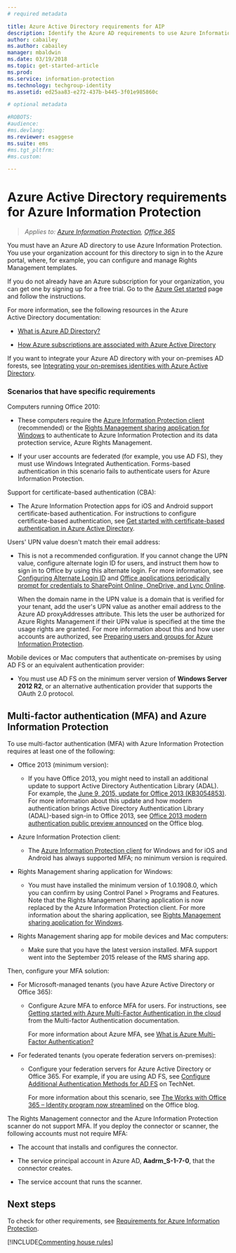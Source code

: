 ```yaml
---
# required metadata

title: Azure Active Directory requirements for AIP
description: Identify the Azure AD requirements to use Azure Information Protection, so that users can be successfully authenticated.
author: cabailey
ms.author: cabailey
manager: mbaldwin
ms.date: 03/19/2018
ms.topic: get-started-article
ms.prod:
ms.service: information-protection
ms.technology: techgroup-identity
ms.assetid: ed25aa83-e272-437b-b445-3f01e985860c

# optional metadata

#ROBOTS:
#audience:
#ms.devlang:
ms.reviewer: esaggese
ms.suite: ems
#ms.tgt_pltfrm:
#ms.custom:

---
```


# Azure Active Directory requirements for Azure Information Protection

>*Applies to: [Azure Information Protection](https://azure.microsoft.com/pricing/details/information-protection), [Office 365](http://download.microsoft.com/download/E/C/F/ECF42E71-4EC0-48FF-AA00-577AC14D5B5C/Azure_Information_Protection_licensing_datasheet_EN-US.pdf)*

You must have an Azure AD directory to use Azure Information Protection. You use your organization account for this directory to sign in to the Azure portal, where, for example, you can configure and manage Rights Management templates.

If you do not already have an Azure subscription for your organization, you can get one by signing up for a free trial. Go to the [Azure Get started](https://account.windowsazure.com/organization) page and follow the instructions.

For more information, see the following resources in the Azure Active Directory documentation:

-   [What is Azure AD Directory?](/active-directory/active-directory-whatis)

-   [How Azure subscriptions are associated with Azure Active Directory](/active-directory/active-directory-how-subscriptions-associated-directory)

If you want to integrate your Azure AD directory with your on-premises AD forests, see [Integrating your on-premises identities with Azure Active Directory](/active-directory/active-directory-aadconnect).

### Scenarios that have specific requirements 

Computers running Office 2010: 

- These computers require the [Azure Information Protection client](../rms-client/aip-client.md) (recommended) or the [Rights Management sharing application for Windows](../rms-client/sharing-app-windows.md) to authenticate to Azure Information Protection and its data protection service, Azure Rights Management.

- If your user accounts are federated (for example, you use AD FS), they must use Windows Integrated Authentication. Forms-based authentication in this scenario fails to authenticate users for Azure Information Protection.

Support for certificate-based authentication (CBA):

- The Azure Information Protection apps for iOS and Android support certificate-based authentication. For instructions to configure certificate-based authentication, see [Get started with certificate-based authentication in Azure Active Directory](/azure/active-directory/active-directory-certificate-based-authentication-get-started).

Users' UPN value doesn't match their email address:

- This is not a recommended configuration. If you cannot change the UPN value, configure alternate login ID for users, and instruct them how to sign in to Office by using this alternate login. For more information, see [Configuring Alternate Login ID](/windows-server/identity/ad-fs/operations/configuring-alternate-login-id) and [Office applications periodically prompt for credentials to SharePoint Online, OneDrive, and Lync Online](https://support.microsoft.com/help/2913639/office-applications-periodically-prompt-for-credentials-to-sharepoint-online,-onedrive,-and-lync-online).
    
    When the domain name in the UPN value is a domain that is verified for your tenant, add the user's UPN value as another email address to the Azure AD proxyAddresses attribute. This lets the user be authorized for Azure Rights Management if their UPN value is specified at the time the usage rights are granted. For more information about this and how user accounts are authorized, see [Preparing users and groups for Azure Information Protection](../plan-design/prepare.md).

Mobile devices or Mac computers that authenticate on-premises by using AD FS or an equivalent authentication provider:

- You must use AD FS on the minimum server version of **Windows Server 2012 R2**, or an alternative authentication provider that supports the OAuth 2.0 protocol.

## Multi-factor authentication (MFA) and Azure Information Protection
To use multi-factor authentication (MFA) with Azure Information Protection requires at least one of the following:

-   Office 2013 (minimum version):

    -   If you have Office 2013, you might need to install an additional update to support Active Directory Authentication Library (ADAL). For example, the [June 9, 2015, update for Office 2013 (KB3054853)](https://support.microsoft.com/kb/3054853). For more information about this update and how modern authentication brings Active Directory Authentication Library (ADAL)-based sign-in to Office 2013, see [Office 2013 modern authentication public preview announced](https://blogs.office.com/2015/03/23/office-2013-modern-authentication-public-preview-announced/) on the Office blog.

- Azure Information Protection client:

    - The [Azure Information Protection client](../rms-client/aip-client.md) for Windows and for iOS and Android has always supported MFA; no minimum version is required. 

-   Rights Management sharing application for Windows:

    - You must have installed the minimum version of 1.0.1908.0, which you can confirm by using Control Panel > Programs and Features. Note that the Rights Management Sharing application is now replaced by the Azure Information Protection client. For more information about the sharing application, see [Rights Management sharing application for Windows](../rms-client/sharing-app-windows.md).

-   Rights Management sharing app for mobile devices and Mac computers:

    -   Make sure that you have the latest version installed. MFA support went into the September 2015 release of the RMS sharing app.

Then, configure your MFA solution:

-   For Microsoft-managed tenants (you have Azure Active Directory or Office 365):

    - Configure Azure MFA to enforce MFA for users. For instructions, see [Getting started with Azure Multi-Factor Authentication in the cloud](/multi-factor-authentication/multi-factor-authentication-get-started-cloud) from the Multi-factor Authentication documentation.

        For more information about Azure MFA, see [What is Azure Multi-Factor Authentication?](/multi-factor-authentication/multi-factor-authentication)

- For federated tenants (you operate federation servers on-premises):

    - Configure your federation servers for Azure Active Directory or Office 365. For example, if you are using AD FS, see [Configure Additional Authentication Methods for AD FS](https://technet.microsoft.com/library/dn758113.aspx) on TechNet.

        For more information about this scenario, see  [The Works with Office 365 – Identity program now streamlined](https://blogs.office.com/2014/01/30/the-works-with-office-365-identity-program-now-streamlined/) on the Office blog.

The Rights Management connector and the Azure Information Protection scanner do not support MFA. If you deploy the connector or scanner, the following accounts must not require MFA:

- The account that installs and configures the connector.

- The service principal account in Azure AD, **Aadrm_S-1-7-0**, that the connector creates.
 
- The service account that runs the scanner.

## Next steps
To check for other requirements, see [Requirements for Azure Information Protection](requirements-azure-rms.md).

[!INCLUDE[Commenting house rules](../includes/houserules.md)]
